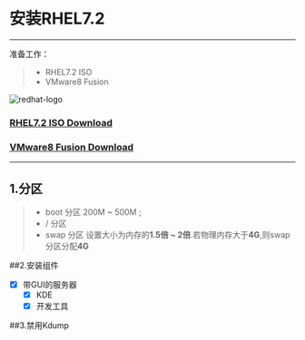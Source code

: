 # 安装RHEL7.2 

------

 准备工作：

> * RHEL7.2 ISO
> * VMware8 Fusion 



![redhat-logo](https://raw.githubusercontent.com/yarishidai/yarishidai.github.io/master/blog/2017/4%E6%9C%88/images/icon/redhat7_icon.png)


### [RHEL7.2 ISO Download](https://pan.baidu.com/s/1boX14cB)
### [VMware8 Fusion Download](https://pan.baidu.com/s/1gf3hvWZ)

------

## 1.分区

> * boot 分区 200M ~ 500M ; 
> * / 分区 
> * swap 分区 设置大小为内存的**1.5倍 ~ 2倍**.若物理内存大于**4G**,则swap分区分配**4G**

##2.安装组件
- [x] 带GUI的服务器
    - [x] KDE
    - [x] 开发工具

##3.禁用Kdump